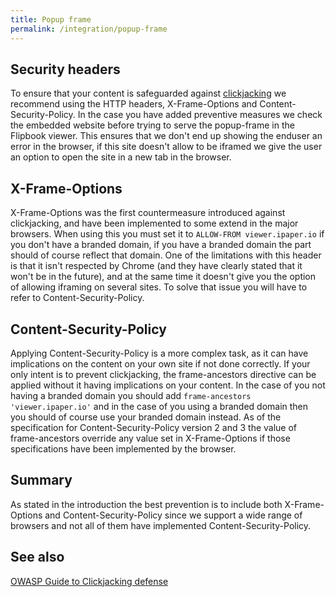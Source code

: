 ```yaml
---
title: Popup frame
permalink: /integration/popup-frame
---
```


## Security headers

To ensure that your content is safeguarded against [clickjacking](https://www.owasp.org/index.php/Clickjacking) we recommend using the HTTP headers, X-Frame-Options and Content-Security-Policy. In the case you have added preventive measures we check the embedded website before trying to serve the popup-frame in the Flipbook viewer. This ensures that we don't end up showing the enduser an error in the browser, if this site doesn't allow to be iframed we give the user an option to open the site in a new tab in the browser.

## X-Frame-Options

X-Frame-Options was the first countermeasure introduced against clickjacking, and have been implemented to some extend in the major browsers. When using this you must set it to `ALLOW-FROM viewer.ipaper.io` if you don't have a branded domain, if you have a branded domain the part should of course reflect that domain.
One of the limitations with this header is that it isn't respected by Chrome (and they have clearly stated that it won't be in the future), and at the same time it doesn't give you the option of allowing iframing on several sites. To solve that issue you will have to refer to Content-Security-Policy.

## Content-Security-Policy

Applying Content-Security-Policy is a more complex task, as it can have implications on the content on your own site if not done correctly. If your only intent is to prevent clickjacking, the frame-ancestors directive can be applied without it having implications on your content. In the case of you not having a branded domain you should add `frame-ancestors 'viewer.ipaper.io'` and in the case of you using a branded domain then you should of course use your branded domain instead.
As of the specification for Content-Security-Policy version 2 and 3 the value of frame-ancestors override any value set in X-Frame-Options if those specifications have been implemented by the browser.

## Summary

As stated in the introduction the best prevention is to include both X-Frame-Options and Content-Security-Policy since we support a wide range of browsers and not all of them have implemented Content-Security-Policy.

## See also

[OWASP Guide to Clickjacking defense](https://www.owasp.org/index.php/Clickjacking_Defense_Cheat_Sheet)
